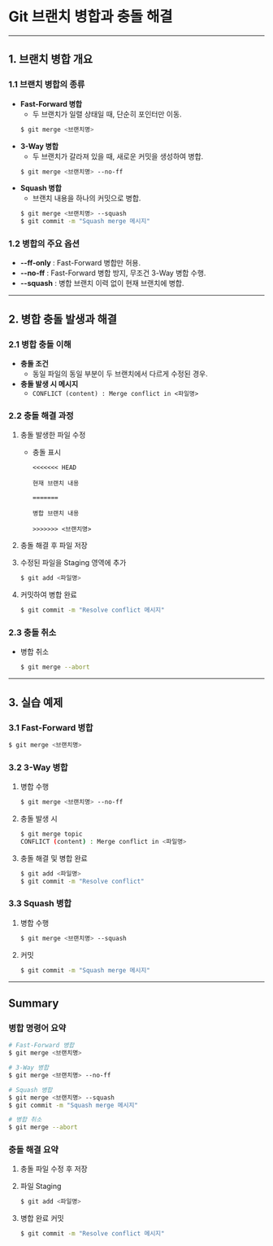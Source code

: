 # Git 브랜치 병합과 충돌 해결

---

## 1. 브랜치 병합 개요

### 1.1 브랜치 병합의 종류
- **Fast-Forward 병합**
  - 두 브랜치가 일렬 상태일 때, 단순히 포인터만 이동.
  ```bash
  $ git merge <브랜치명>
  ```
- **3-Way 병합**
  - 두 브랜치가 갈라져 있을 때, 새로운 커밋을 생성하여 병합.
  ```bash
  $ git merge <브랜치명> --no-ff
  ```
- **Squash 병합**
  - 브랜치 내용을 하나의 커밋으로 병합.
  ```bash
  $ git merge <브랜치명> --squash
  $ git commit -m "Squash merge 메시지"
  ```

### 1.2 병합의 주요 옵션
- **--ff-only** : Fast-Forward 병합만 허용.
- **--no-ff** : Fast-Forward 병합 방지, 무조건 3-Way 병합 수행.
- **--squash** : 병합 브랜치 이력 없이 현재 브랜치에 병합.

---

## 2. 병합 충돌 발생과 해결

### 2.1 병합 충돌 이해
- **충돌 조건**
  - 동일 파일의 동일 부분이 두 브랜치에서 다르게 수정된 경우.
- **충돌 발생 시 메시지**
  - `CONFLICT (content) : Merge conflict in <파일명>`

### 2.2 충돌 해결 과정
1. 충돌 발생한 파일 수정
   - 충돌 표시
     ```text
     <<<<<<< HEAD

     현재 브랜치 내용

     =======

     병합 브랜치 내용

     >>>>>>> <브랜치명>
     ```
2. 충돌 해결 후 파일 저장

3. 수정된 파일을 Staging 영역에 추가
   ```bash
   $ git add <파일명>
   ```
4. 커밋하여 병합 완료
   ```bash
   $ git commit -m "Resolve conflict 메시지"
   ```

### 2.3 충돌 취소
- 병합 취소
  ```bash
  $ git merge --abort
  ```

---

## 3. 실습 예제

### 3.1 Fast-Forward 병합
```bash
$ git merge <브랜치명>
```

### 3.2 3-Way 병합
1. 병합 수행
   ```bash
   $ git merge <브랜치명> --no-ff
   ```
2. 충돌 발생 시
   ```bash
   $ git merge topic
   CONFLICT (content) : Merge conflict in <파일명>
   ```
3. 충돌 해결 및 병합 완료
   ```bash
   $ git add <파일명>
   $ git commit -m "Resolve conflict"
   ```

### 3.3 Squash 병합
1. 병합 수행
   ```bash
   $ git merge <브랜치명> --squash
   ```
2. 커밋
   ```bash
   $ git commit -m "Squash merge 메시지"
   ```

---

## Summary

### 병합 명령어 요약
```bash
# Fast-Forward 병합
$ git merge <브랜치명>

# 3-Way 병합
$ git merge <브랜치명> --no-ff

# Squash 병합
$ git merge <브랜치명> --squash
$ git commit -m "Squash merge 메시지"

# 병합 취소
$ git merge --abort
```

### 충돌 해결 요약
1. 충돌 파일 수정 후 저장

2. 파일 Staging
   ```bash
   $ git add <파일명>
   ```
3. 병합 완료 커밋
   ```bash
   $ git commit -m "Resolve conflict 메시지"
   ```
